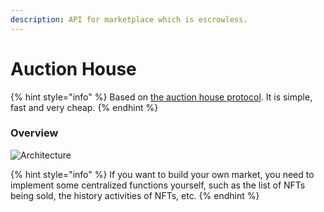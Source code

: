 ```yaml
---
description: API for marketplace which is escrowless.
---
```


# Auction House

{% hint style="info" %}
Based on [the auction house protocol](https://docs.metaplex.com/auction-house/definition). It is simple, fast and very cheap.
{% endhint %}

### Overview

![Architecture](../../.gitbook/assets/API\_Flow.png)

{% hint style="info" %}
If you want to build your own market, you need to implement some centralized functions yourself, such as the list of NFTs being sold, the history activities of NFTs, etc.
{% endhint %}

